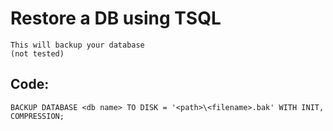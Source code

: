 # Restore a DB using TSQL

    This will backup your database
    (not tested)
    
## Code:

    BACKUP DATABASE <db name> TO DISK = '<path>\<filename>.bak' WITH INIT, COMPRESSION;